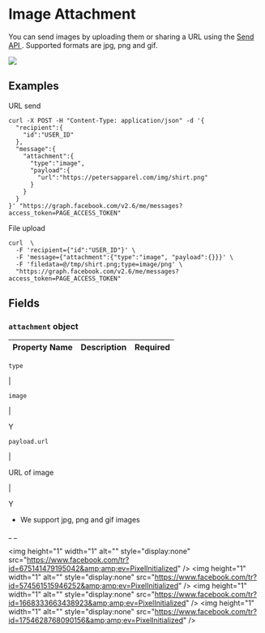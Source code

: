 #  Image Attachment

You can send images by uploading them or sharing a URL using the [ Send API
](/docs/messenger-platform/send-api-reference#request) . Supported formats are
jpg, png and gif.

![](https://scontent.xx.fbcdn.net/t39.2365-6/13466577_1753800631570799_2129488873_n.png)

##  Examples

URL send

    
    
    curl -X POST -H "Content-Type: application/json" -d '{
      "recipient":{
        "id":"USER_ID"
      },
      "message":{
        "attachment":{
          "type":"image",
          "payload":{
            "url":"https://petersapparel.com/img/shirt.png"
          }
        }
      }
    }' "https://graph.facebook.com/v2.6/me/messages?access_token=PAGE_ACCESS_TOKEN"    

File upload

    
    
    curl  \
      -F 'recipient={"id":"USER_ID"}' \
      -F 'message={"attachment":{"type":"image", "payload":{}}}' \
      -F 'filedata=@/tmp/shirt.png;type=image/png' \
      "https://graph.facebook.com/v2.6/me/messages?access_token=PAGE_ACCESS_TOKEN"    

##  Fields

###  ` attachment ` object

Property Name  |  Description  |  Required  
---|---|---  
  
` type `

|

` image `

|

Y  
  
` payload.url `

|

URL of image

|

Y  
  
  * We support jpg, png and gif images 

_ _

&lt;img height="1" width="1" alt="" style="display:none"
src="https://www.facebook.com/tr?id=675141479195042&amp;amp;ev=PixelInitialized"
/&gt; &lt;img height="1" width="1" alt="" style="display:none"
src="https://www.facebook.com/tr?id=574561515946252&amp;amp;ev=PixelInitialized"
/&gt; &lt;img height="1" width="1" alt="" style="display:none"
src="https://www.facebook.com/tr?id=1668333663438923&amp;amp;ev=PixelInitialized"
/&gt; &lt;img height="1" width="1" alt="" style="display:none"
src="https://www.facebook.com/tr?id=1754628768090156&amp;amp;ev=PixelInitialized"
/&gt;


